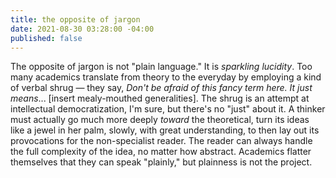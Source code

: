 ```yaml
---
title: the opposite of jargon
date: 2021-08-30 03:28:00 -04:00
published: false
---
```


The opposite of jargon is not "plain language." It is *sparkling lucidity*. Too many academics translate from theory to the everyday by employing a kind of verbal shrug — they say, *Don't be afraid of this fancy term here. It just means*... [insert mealy-mouthed generalities]. The shrug is an attempt at intellectual democratization, I'm sure, but there's no "just" about it. A thinker must actually go much more deeply *toward* the theoretical, turn its ideas like a jewel in her palm, slowly, with great understanding, to then lay out its provocations for the non-specialist reader. The reader can always handle the full complexity of the idea, no matter how abstract. Academics flatter themselves that they can speak "plainly," but plainness is not the project.